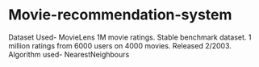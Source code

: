 # Movie-recommendation-system
Dataset Used- MovieLens 1M movie ratings. Stable benchmark dataset. 1 million ratings from 6000 users on 4000 movies. Released 2/2003. Algorithm used- NearestNeighbours
